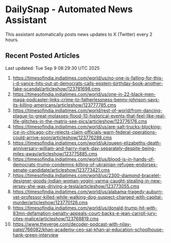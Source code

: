 # DailySnap - Automated News Assistant

This assistant automatically posts news updates to X (Twitter) every 2 hours.

## Recent Posted Articles

Last updated: Tue Sep  9 08:29:30 UTC 2025

1. https://timesofindia.indiatimes.com/world/us/no-one-is-falling-for-this-j-d-vance-hits-out-at-democrats-calls-epstein-birthday-book-another-fake-scandal/articleshow/123781698.cms
2. https://timesofindia.indiatimes.com/world/us/one-in-22-black-men-maga-podcaster-links-crime-to-fatherlessness-benny-johnson-says-its-killing-americans/articleshow/123777785.cms
3. https://timesofindia.indiatimes.com/world/rest-of-world/from-dancing-plague-to-great-molasses-flood-10-historical-events-that-feel-like-real-life-glitches-in-the-matrix-see-pics/articleshow/123776176.cms
4. https://timesofindia.indiatimes.com/world/us/are-salt-trucks-blocking-ice-in-chicago-city-rejects-claim-officials-warn-federal-operations-could-arrive-soon/articleshow/123776288.cms
5. https://timesofindia.indiatimes.com/world/uk/queen-elizabeths-death-anniversary-william-and-harry-mark-day-separately-despite-being-miles-away/articleshow/123775885.cms
6. https://timesofindia.indiatimes.com/world/us/blood-is-in-hands-of-democrats-trump-condemns-killing-of-ukrainian-refugee-endorses-senate-candidate/articleshow/123773421.cms
7. https://timesofindia.indiatimes.com/world/us/2300-diamond-bracelet-designer-goods-indian-woman-yogini-varma-caught-stealing-in-new-jersey-she-was-driving-a-tesla/articleshow/123773055.cms
8. https://timesofindia.indiatimes.com/world/us/alabama-tragedy-auburn-vet-professor-killed-while-walking-dog-suspect-charged-with-capital-murder/articleshow/123770126.cms
9. https://timesofindia.indiatimes.com/world/us/donald-trump-hit-with-83mn-defamation-penalty-appeals-court-backs-e-jean-carroll-jury-cites-malice/articleshow/123768819.cms
10. https://www.theverge.com/decoder-podcast-with-nilay-patel/766082/khan-academy-ceo-sal-khan-ai-education-schoolhouse-hank-green-interview

